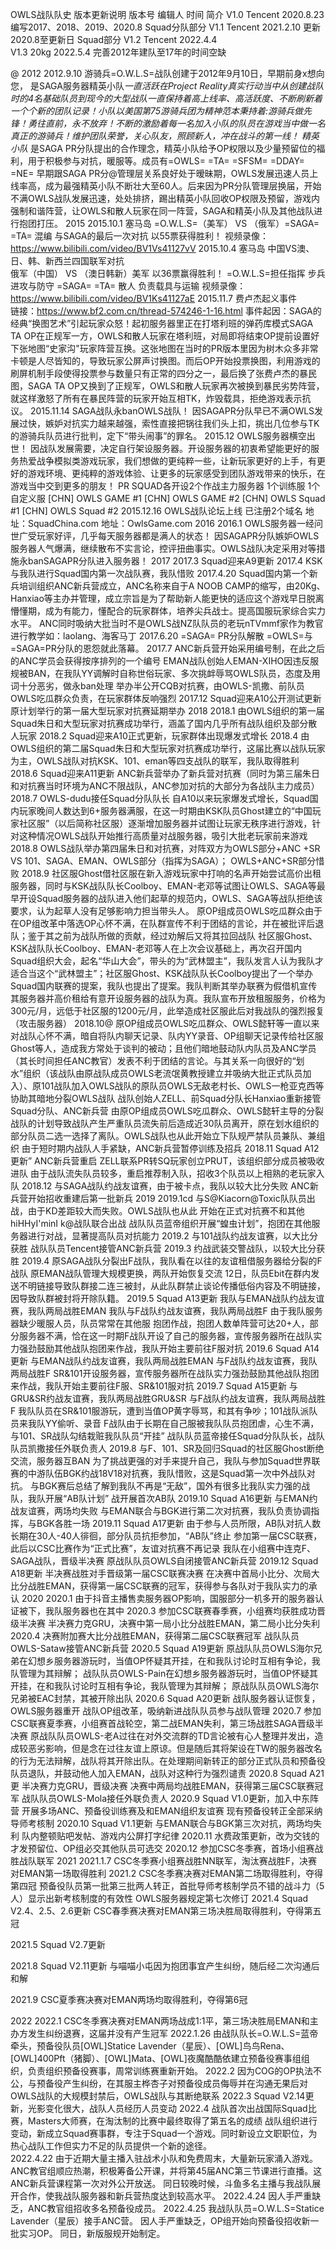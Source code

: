 OWLS战队队史
版本更新说明
版本号	编辑人	时间	简介
V1.0	Tencent	2020.8.23	编写2017、2018、2019、2020.8 Squad分队部分
V1.1	Tencent	2021.2.10	更新2020.8至更新日 Squad部分
V1.2	Tencent	2022.4.4	
V1.3	20kg	2022.5.4	完善2012年建队至17年的时间空缺
			
			

@
2012
2012.9.10
游骑兵=O.W.L.S=战队创建于2012年9月10日，早期前身x想向您， 是SAGA服务器精英小队*一直活跃在Project Reality真实行动当中从创建战队时的4名基础队员到现今的大型战队一直保持着高上线率、高活跃度、不断刷新着一个个新的团队记录！小队以美国第75游骑兵团为精神范本秉持着:游骑兵做先锋！勇往直前，永不放弃！不断的激励着每一名加入小队的队员在游戏当中做一名真正的游骑兵！维护团队荣誉，关心队友，照顾新人，冲在战斗的第一线！
精英小队* 是SAGA PR分队提出的合作理念，精英小队给予OP权限以及少量预留位的福利，用于积极参与对抗，暖服等。成员有=OWLS= =TA= =SFSM= =DDAY= =NE=
早期跟SAGA PR分@管理层关系良好处于暧昧期，OWLS发展迅速人员上线率高，成为最强精英小队不断壮大至60人。后来因为PR分队管理层换届，开始不满OWLS战队发展迅速，处处排挤，踢出精英小队回收OP权限及预留，游戏内强制和谐阵营，让OWLS和散人玩家在同一阵营，SAGA和精英小队及其他战队进行抱团打压。
2015
2015.10.1
塞马岛 =O.W.L.S=（美军） VS （俄军）=SAGA= =TA= 混编 
与SAGA的最后一次对抗 以55票获得胜利！
视频录像：https://www.bilibili.com/video/BV1Vs41127vV
2015.10.4
塞马岛  中国VS澳、日、韩、新西兰四国联军对抗  
俄军（中国） VS （澳日韩新）美军  以36票赢得胜利！
=O.W.L.S=担任指挥 步兵进攻与防守 =SAGA= =TA= 散人 负责载具与运输
视频录像：https://www.bilibili.com/video/BV1Ks41127aE
2015.11.7 
费卢杰起义事件  
链接：https://www.bf2.com.cn/thread-574246-1-16.html
事件起因：SAGA的经典“换图艺术”引起玩家众怒！起初服务器里正在打塔利班的弹药库模式SAGA TA OP在正规军一方，OWLS和散人玩家在塔利班，对局即将结束OP提前设置好下张地图“史家沟"玩家阵营互换。这张地图在当时的PR版本里因为树木众多非常卡顿是人尽皆知的，导致玩家公屏声讨换图。而后OP开始投票换图，利用游戏的刷屏机制手段使得投票参与数量只有正常的四分之一，最后换了张费卢杰的暴民图，SAGA TA OP又换到了正规军，OWLS和散人玩家再次被换到暴民劣势阵营，就这样激怒了所有在暴民阵营的玩家开始互相TK，炸毁载具，拒绝游戏表示抗议。
2015.11.14 
SAGA战队永banOWLS战队！
因SAGAPR分队早已不满OWLS发展过快，嫉妒对抗实力越来越强，索性直接把锅往我们头上扣，挑出几位参与TK的游骑兵队员进行批判，定下“带头闹事”的罪名。
2015.12 
OWLS服务器横空出世！
因战队发展需要，决定自行架设服务器。开设服务器的初衷希望能更好的服务热爱战争模拟类游戏玩家，我们想做的更纯粹一些，让新玩家更好的上手，有更好的游戏环境、更纯粹的游戏体验、让更多的玩家感受到团队游戏带来的快乐，在游戏当中交到更多的朋友！
PR SQUAD各开设2个作战主力服务器 1个训练服 1个自定义服
[CHN] OWLS GAME #1
[CHN] OWLS GAME #2
[CHN] OWLS Squad #1
[CHN] OWLS Squad #2
2015.12.16
OWLS战队论坛上线 已注册2个域名 
地址：SquadChina.com
地址：OwlsGame.com
2016
2016.1
OWLS服务器一经问世广受玩家好评，几乎每天服务器都是满人的状态！
因SAGAPR分队嫉妒OWLS服务器人气爆满，继续散布不实言论，控评扭曲事实。OWLS战队决定采用对等措施永banSAGAPR分队进入服务器！
2017
 2017.3
Squad迎来A9更新
2017.4
KSK与我队进行Squad国内第一次战队赛，我队惜败
2017.4.20
Squad国内第一个新兵培训组织ANC新兵营成立，ANC名称来自于A NOOB CAMP的缩写，由20Kg、Hanxiao等主办并管理，成立宗旨是为了帮助新人能更快的适应这个游戏早日脱离懵懂期，成为有能力，懂配合的玩家群体，培养尖兵战士。提高国服玩家综合实力水平。
ANC同时吸纳大批当时不是OWLS战NZ队队员的老玩nTVmmf家作为教官进行教学如：laolang、海客马丁
2017.6.20
=SAGA= PR分队解散 =OWLS=与=SAGA=PR分队的恩怨就此落幕。
2017.7
ANC新兵营开始采用编号制，在此之后的ANC学员会获得按序排列的一个编号
EMAN战队创始人EMAN-XIHO因违反服规被BAN，在我队YY调解时自称世俗玩家、多次挑衅辱骂OWLS队员，态度及用词十分恶劣，做永ban处理
举办半公开CQB对抗赛，由OWLS-凯撒、前队员OWLS吃瓜群众负责，在玩家群体反响强烈
2017.12
Squad迎来A10公开测试更新
原计划举行的第一届大型玩家对抗赛延期举办
2018
2018.1
由OWLS组织的第一届Squad朱日和大型玩家对抗赛成功举行，涵盖了国内几乎所有战队组织及部分散人玩家
2018.2
Squad迎来A10正式更新，玩家群体出现爆发式增长
2018.4
由OWLS组织的第二届Squad朱日和大型玩家对抗赛成功举行，这届比赛以战队玩家为主，OWLS战队对抗KSK、101、eman等四支战队的联军，我队取得胜利
2018.6
Squad迎来A11更新
ANC新兵营举办了新兵营对抗赛（同时为第三届朱日和对抗赛当时环境为ANC不限战队，ANC参加对抗的大部分为各战队主力成员）
2018.7
OWLS-dudu接任Squad分队队长
自A10以来玩家爆发式增长，Squad国内玩家晚间人数达到6+服务器满服，在这一时期由KSK队员Ghost建立的“中国玩家社区服”（以后简称社区服）逐渐增加服务器并试图让玩家无秩序进行游戏，针对这种情况OWLS战队开始推行高质量对战服务器，吸引大批老玩家前来游戏
2018.8
OWLS战队举办第四届朱日和对抗赛，对阵双方为OWLS部分+ANC +SR VS 101、SAGA、EMAN、OWLS部分（指挥为SAGA）； OWLS+ANC+SR部分惜败
2018.9
社区服Ghost借社区服在新入游戏玩家中打响的名声开始尝试高价出租服务器，同时与KSK战队队长Coolboy、EMAN-老邓等试图让OWLS、SAGA等最早开设Squad服务器的战队进入他们起草的规范内，OWLS、SAGA等战队拒绝该要求，认为起草人没有足够影响力担当带头人。
原OP组成员OWLS吃瓜群众由于在OP组改革中落选OP心怀不满，在队群宣传不利于团结的言论，并在被批评后退队；鉴于其之前为战队所做的贡献，经过劝解后又将其拉回战队
社区服Ghost、KSK战队队长Coolboy、EMAN-老邓等人在上次会议基础上，再次召开国内Squad组织大会，起名“华山大会”，带头的为“武林盟主”，我队发言人认为我队才适合当这个“武林盟主”；社区服Ghost、KSK战队队长Coolboy提出了一个举办Squad国内联赛的提案，我队也提出了提案。我队判断其举办联赛为假借机宣传其服务器并高价租给有意开设服务器的战队为真。我队宣布开放租服服务，价格为300元/月，远低于社区服的1200元/月，此举造成社区服此后对我战队的强烈报复（攻击服务器）
2018.10@
原OP组成员OWLS吃瓜群众、OWLS懿轩等一直以来对战队心怀不满，暗自将队内聊天记录、队内YY录音、OP组聊天记录传给社区服Ghost等人，造成我方常处于谈判的被动；且他们暗地鼓动队内队员及ANC学员（其长时间担任ANC教官）发表不利于团结的言论。与其关系一向很好的“划水”组织（该战队由原战队成员OWLS老流氓黄教授建立并吸纳大批正式队员加入）、原101战队加入OWLS战队的原队员OWLS无敌老村长、OWLS一枪亚克西等协助其暗地分裂OWLS战队
战队创始人ZELL、前Squad分队长Hanxiao重新接管Squad分队、ANC新兵营
由原OP组成员OWLS吃瓜群众、OWLS懿轩主导的分裂战队的计划导致战队产生严重队员流失前后造成近30队员离开，原在划水组织的部分队员二选一选择了离队。OWLS战队也从此开始立下队规严禁队员兼队、兼组织
由于短时期内战队人手紧缺，ANC新兵营暂停训练及招兵
2018.11
Squad A12更新”
ANC新兵营重启
ZELL联系PR转SQ玩家创立PRUT，该组织部分成员被吸收进队
由于战队流失队员较多，重启推荐制入队，招收3个队员以上相熟的老玩家入队
2018.12
与SAGA战队约战友谊赛，由于被卡点，我队以较大比分失败
ANC新兵营开始招收重建后第一批新兵
2019
2019.1cd
与S@Kiacorn@Toxic队队员出战，由于KD差距较大而失败。OWLS战队也从此 
开始在正式对抗赛不和其他hiHHyI'minI k@战队联合出战
战队队员蓝帝组织开展“蝗虫计划”，抱团在其他服务器进行对战，显著提高队员对抗能力
2019.2
与101战队约战友谊赛，以大比分获胜
战队队员Tencent接管ANC新兵营
2019.3
约战武装交警战队，以较大比分获胜
2019.4
原SAGA战队分裂出F战队，我队看在以往的友谊租借服务器给分裂的F战队
原EMAN战队管理大规模更换，两队开始恢复交流
12日，队员Ebit在群内发送不明链接导致队群接二连三被封，从此队群禁止谈论传播低俗内容及不明链接，因导致队群被封将开除队籍。
2019.5
Squad A13更新
我队与EMAN战队约战友谊赛，我队两局战胜EMAN
我队与F战队约战友谊赛，我队两局战胜F
由于我队服务器缺少暖服人员，队员常常在其他服 抱团作战，抱团人数单阵营可达20+人，部分服务器不满，恰在这一时期F战队开设了自己的服务器，宣传服务器所在战队实力强劲鼓励其他战队抱团来作战，我队开始主要前往F服对抗
2019.6
Squad A14更新
与EMAN战队约战友谊赛，我队两局战胜EMAN
与F战队约战友谊赛，我队两局战胜F
SR&101开设服务器，宣传服务器所在战队实力强劲鼓励其他战队抱团来作战，我队开始主要前往F服、SR&101服对抗
2019.7
Squad A15更新
与GRU&SR约战友谊赛，我队两局战胜GRU&SR
与F战队约战友谊赛，我队两局战胜F
我队队员在SR&101服游玩，遭到当值OP黄字辱骂，和其有争吵；101战队派队员来我队YY偷听、录音
F战队由于长期在自己服被我队队员抱团虐，心生不满，与101、SR战队勾结栽赃我队队员“开挂”
战队队员蓝帝接任Squad分队队长，战队队员凯撒接任外联负责人
2019.8
与F、101、SR及回归Squad的社区服Ghost断绝交流，服务器互BAN
为了挑战更强的对手来提升自己，我队与参加Squad世界联赛的中游队伍BGK约战18V18对抗赛，我队惜败，这是Squad第一次中外战队对抗。
与BGK赛后总结了解到我队不再是“无敌”，国外有很多比我队实力强的战队，我队开展“AB队计划”
战开展首次AB队
2019.10
Squad A16更新
与EMAN约战友谊赛，两场均失败
与EMAN联合与BGK进行第二次对抗赛，我队负责协调指挥，与BGK各胜一场
2019.11
Squad A17更新
由于参与人员所限，AB队对抗人数长期在30人-40人徘徊，部分队员抗拒参加，“AB队”终止
参加第一届CSC联赛，此后以CSC比赛作为“正式比赛”，友谊对抗赛不再记录
我队在小组赛中连克F、SAGA战队，晋级半决赛
原战队队员OWLS自闭接管ANC新兵营
2019.12
Squad A18更新
半决赛战胜对手晋级第一届CSC联赛决赛
在决赛中首局小比分、次局大比分战胜EMAN，获得第一届CSC联赛的冠军，获得参与各队对于我队实力的承认
2020
2020.1
由于抖音主播售卖服务器OP影响，国服部分一机多开的服务器认证被下，我队服务器也在其中
2020.3
参加CSC联赛春季赛，小组赛均获胜成功晋级半决赛
半决赛力克GRU，决赛中第一局小比分战胜EMAN，第二局小比分失利
2020.4
决赛附加赛大比分战胜EMAN，获得第二届CSC联赛冠军
战队队员OWLS-Sataw接管ANC新兵营
2020.5
Squad A19更新
原战队队员OWLS海尔兄弟在幻想乡服务器游玩时，当值OP怀疑其开挂，在和我队讨论时互相有争论，我队管理为其辩解；
战队队员OWLS-Pain在幻想乡服务器游玩时，当值OP怀疑其开挂，在和我队讨论时互相有争论，我队管理为其辩解；
原战队队员OWLS海尔兄弟被EAC封禁，其被开除出队
2020.6
Squad A20更新
战队服务器认证恢复，OWLS服务器重开
战队OP组改革，吸纳新进战队队员参与战队管理
2020.7
参加CSC联赛夏季赛，小组赛首战轮空，第二战EMAN失利，第三场战胜SAGA晋级半决赛
原战队队员OWLS-老A过往在对外交流群的TD言论被有心人整理并发出，造成较恶劣影响，但是念在过往友谊上原谅。但是随后其将架设在TW的服务器改名的行为无法辩解，战队将其开除出队。在处理期间新转正的部分正式队员和预备役队员退队，并鼓动他人加入EMAN，战队对这种行为强烈谴责
2020.8
Squad A21更
半决赛力克GRU，晋级决赛
决赛中两局均战胜EMAN，获得第三届CSC联赛冠军
战队队员OWLS-Mola接任外联负责人
2020.9
Squad V1.0更新，加入中东阵营
开展多场ANC、预备役训练赛及和EMAN组织友谊赛
现有预备役转正全部采纳导师考核制
2020.10
Squad V1.1更新
与EMAN联合与BGK第三次对抗，两场均失利
队内整顿贴吧发帖、游戏内公屏打字纪律
2020.11
水费政策更新，改为交钱的才发预留位、OP组必交其他队员可选交
2020.12
参加CSC冬季赛，首场小组赛战胜战队联军
2021
2021.1.7
CSC冬季赛小组赛战胜NN联军，淘汰赛战胜F，决赛对EMAN第一场取得胜利
2021.2
CSC冬季赛决赛对EMAN第二场取得胜利，夺得第四冠
预备役队员第一批第三批两人转正，首批导师考核制学员不错的战斗力（5人）显示出新考核制度的有效性
OWLS服务器规定第七次修订
2021.4
Squad V2.4、2.5、2.6更新
CSC春季赛决赛对EMAN第三场决胜局取得胜利，夺得第五冠

2021.5
Squad V2.7更新

2021.8
Squad V2.11更新
与喵喵小屯因为抱团事宜产生纠纷，随后经二次沟通后和解

2021.9
CSC夏季赛决赛对EMAN两场均取得胜利，夺得第6冠

2022
2022.1
CSC冬季赛决赛对EMAN两场战成1:1平，第三场决胜局EMAN和主办方发生纠纷退赛，这届并没有产生冠军
2022.1.26
由战队队长=O.W.L.S=蓝帝牵头，预备役队员[OWL]Statice Lavender（星辰）、[OWL]鸟鸟Rena、[OWL]400Pft（猪脚）、[OWL]Mata、[OWL]夜魔酷酷依建立预备役赛事组组织，负责组织预备役赛事，周常训练赛重新开始。
2022.2
因为COG的OP执法不公，与预备役产生纠纷，在其服主桦杏子对预备役成员侮辱并在沟通无果后对OWLS战队的大规模封禁后，OWLS战队与其断绝联系
2022.3
Squad V2.14更新，光影变化很大，战队人员经历人员变动
2022.4
战队首次出战国际Squad比赛，Masters大师赛，在淘汰制的比赛中最终取得了第五名的成绩
战队组织进行变动，新成立Squad赛事群，专注于Squad一个游戏。同时新设立文职职位，为热心战队工作但实力不足的队员提供一个新的途径。                                
2022.4.22
由于近期大量主播入驻战术小队和免费周末，大量新玩家涌入游戏。ANC教官组顺应热潮，积极筹备公开课，并将第45届ANC第三节课进行直播。这ANC新兵营课程第一次对外公开放送。
同日较晚时候，斗鱼多名主播与我战队展开合作，使我战队服务器和新兵营热度达到较高水平。
2022.4.24
因人手严重缺乏，ANC教官组招收多名预备役成员。
2022.4.25
我战队队员=O.W.L.S=Statice Lavender（星辰）接手ANC营。
因人手严重缺乏，OP组开始向预备役招收新一批实习OP。
同日，新版服规开始制定。                                                                                                                                 

